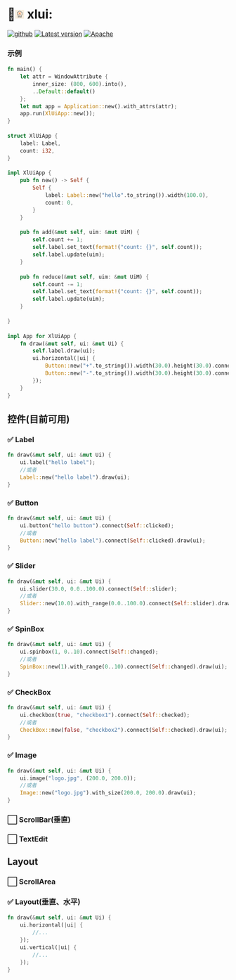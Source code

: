 # 🚀<img alt="&lt;img alt=&quot;logo&quot; height=&quot;20&quot;&gt;" height="20" src="img/logo/logo_96.png" width="20"/> xlui: 
[<img alt="github" src="https://img.shields.io/badge/github-xllgl2017/xlui-8da0cb?logo=github" height="20">](https://github.com/xllgl2017/xlui) [![Latest version](https://img.shields.io/crates/v/xlui.svg)](https://crates.io/crates/xlui) [![Apache](https://img.shields.io/badge/license-Apache-blue.svg)](https://github.com/xllgl2017/main/LICENSE-APACHE)
### 示例
```rust
fn main() {
    let attr = WindowAttribute {
        inner_size: (800, 600).into(),
        ..Default::default()
    };
    let mut app = Application::new().with_attrs(attr);
    app.run(XlUiApp::new());
}

struct XlUiApp {
    label: Label,
    count: i32,
}

impl XlUiApp {
    pub fn new() -> Self {
        Self {
            label: Label::new("hello".to_string()).width(100.0),
            count: 0,
        }
    }

    pub fn add(&mut self, uim: &mut UiM) {
        self.count += 1;
        self.label.set_text(format!("count: {}", self.count));
        self.label.update(uim);
    }

    pub fn reduce(&mut self, uim: &mut UiM) {
        self.count -= 1;
        self.label.set_text(format!("count: {}", self.count));
        self.label.update(uim);
    }

}

impl App for XlUiApp {
    fn draw(&mut self, ui: &mut Ui) {
        self.label.draw(ui);
        ui.horizontal(|ui| {
            Button::new("+".to_string()).width(30.0).height(30.0).connect(Self::add).draw(ui);
            Button::new("-".to_string()).width(30.0).height(30.0).connect(Self::reduce).draw(ui);
        });
    }
}
```

## 控件(目前可用)
### ✅ Label
```rust
fn draw(&mut self, ui: &mut Ui) {
    ui.label("hello label");
    //或者
    Label::new("hello label").draw(ui);
}
```

### ✅ Button
```rust
fn draw(&mut self, ui: &mut Ui) {
    ui.button("hello button").connect(Self::clicked);
    //或者
    Button::new("hello label").connect(Self::clicked).draw(ui);
}
```

### ✅ Slider
```rust
fn draw(&mut self, ui: &mut Ui) {
    ui.slider(30.0, 0.0..100.0).connect(Self::slider);
    //或者
    Slider::new(10.0).with_range(0.0..100.0).connect(Self::slider).draw(ui);
}
```

### ✅ SpinBox
```rust
fn draw(&mut self, ui: &mut Ui) {
    ui.spinbox(1, 0..10).connect(Self::changed);
    //或者
    SpinBox::new(1).with_range(0..10).connect(Self::changed).draw(ui);
}
```

### ✅ CheckBox
```rust
fn draw(&mut self, ui: &mut Ui) {
    ui.checkbox(true, "checkbox1").connect(Self::checked);
    //或者
    CheckBox::new(false, "checkbox2").connect(Self::checked).draw(ui);
}
```
### ✅ Image
```rust
fn draw(&mut self, ui: &mut Ui) {
    ui.image("logo.jpg", (200.0, 200.0));
    //或者
    Image::new("logo.jpg").with_size(200.0, 200.0).draw(ui);
}
```




### ⬜️ ScrollBar(垂直)

### ⬜️ TextEdit

## Layout

### ⬜️ ScrollArea

### ✅ Layout(垂直、水平)
```rust
fn draw(&mut self, ui: &mut Ui) {
    ui.horizontal(|ui| {
        //...
    });
    ui.vertical(|ui| {
        //...
    });
}
```

[//]: # (❌)
